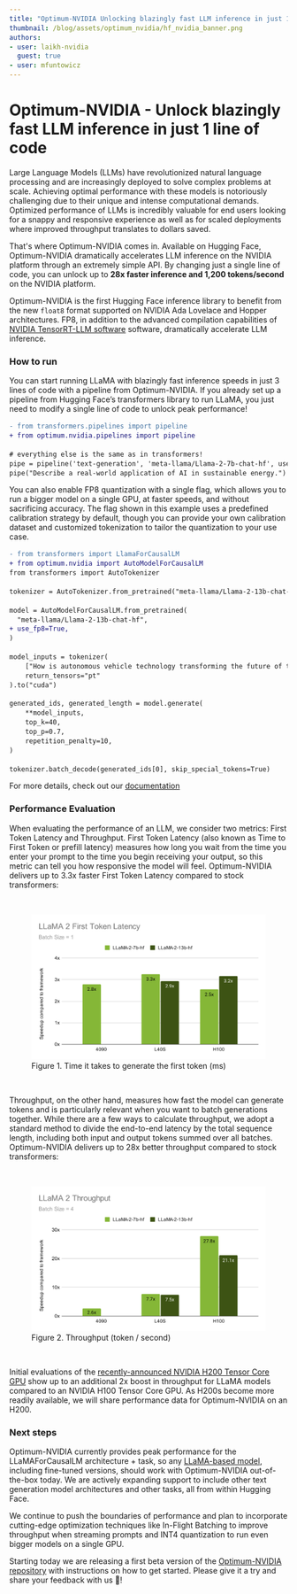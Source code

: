 ```yaml
---
title: "Optimum-NVIDIA Unlocking blazingly fast LLM inference in just 1 line of code" 
thumbnail: /blog/assets/optimum_nvidia/hf_nvidia_banner.png
authors:
- user: laikh-nvidia
  guest: true
- user: mfuntowicz
---
```



# Optimum-NVIDIA - Unlock blazingly fast LLM inference in just 1 line of code

Large Language Models (LLMs) have revolutionized natural language processing and are increasingly deployed to solve complex problems at scale. Achieving optimal performance with these models is notoriously challenging due to their unique and intense computational demands. Optimized performance of LLMs is incredibly valuable for end users looking for a snappy and responsive experience as well as for scaled deployments where improved throughput translates to dollars saved.

That's where Optimum-NVIDIA comes in. Available on Hugging Face, Optimum-NVIDIA dramatically accelerates LLM inference on the NVIDIA platform through an extremely simple API. 
By changing just a single line of code, you can unlock up to **28x faster inference and 1,200 tokens/second** on the NVIDIA platform.

Optimum-NVIDIA is the first Hugging Face inference library to benefit from the new `float8` format supported on NVIDIA Ada Lovelace and Hopper architectures.
FP8, in addition to the advanced compilation capabilities of [NVIDIA TensorRT-LLM software](https://developer.nvidia.com/blog/nvidia-tensorrt-llm-supercharges-large-language-model-inference-on-nvidia-h100-gpus/) software, dramatically accelerate LLM inference.

### How to run
You can start running LLaMA with blazingly fast inference speeds in just 3 lines of code with a pipeline from Optimum-NVIDIA. 
If you already set up a pipeline from Hugging Face’s transformers library to run LLaMA, you just need to modify a single line of code to unlock peak performance!

```diff
- from transformers.pipelines import pipeline
+ from optimum.nvidia.pipelines import pipeline

# everything else is the same as in transformers!
pipe = pipeline('text-generation', 'meta-llama/Llama-2-7b-chat-hf', use_fp8=True)
pipe("Describe a real-world application of AI in sustainable energy.")
```
You can also enable FP8 quantization with a single flag, which allows you to run a bigger model on a single GPU, at faster speeds, and without sacrificing accuracy. 
The flag shown in this example uses a predefined calibration strategy by default, though you can provide your own calibration dataset and customized tokenization to tailor the quantization to your use case.

```diff
- from transformers import LlamaForCausalLM
+ from optimum.nvidia import AutoModelForCausalLM
from transformers import AutoTokenizer

tokenizer = AutoTokenizer.from_pretrained("meta-llama/Llama-2-13b-chat-hf", padding_side="left")

model = AutoModelForCausalLM.from_pretrained(
  "meta-llama/Llama-2-13b-chat-hf",
+ use_fp8=True,  
)

model_inputs = tokenizer(
    ["How is autonomous vehicle technology transforming the future of transportation and urban planning?"], 
    return_tensors="pt"
).to("cuda")

generated_ids, generated_length = model.generate(
    **model_inputs, 
    top_k=40, 
    top_p=0.7, 
    repetition_penalty=10,
)

tokenizer.batch_decode(generated_ids[0], skip_special_tokens=True)
```

For more details, check out our [documentation](https://github.com/huggingface/optimum-nvidia)


### Performance Evaluation

When evaluating the performance of an LLM, we consider two metrics: First Token Latency and Throughput. 
First Token Latency (also known as Time to First Token or prefill latency) measures how long you wait from the time you enter your prompt to the time you begin receiving your output, so this metric can tell you how responsive the model will feel. 
Optimum-NVIDIA delivers up to 3.3x faster First Token Latency compared to stock transformers:

<br>
<figure class="image">
  <img alt="" src="assets/optimum_nvidia/first_token_latency.svg" />
  <figcaption>Figure 1. Time it takes to generate the first token (ms)</figcaption>
</figure>
<br>

Throughput, on the other hand, measures how fast the model can generate tokens and is particularly relevant when you want to batch generations together.
While there are a few ways to calculate throughput, we adopt a standard method to divide the end-to-end latency by the total sequence length, including both input and output tokens summed over all batches. 
Optimum-NVIDIA delivers up to 28x better throughput compared to stock transformers:

<br>
<figure class="image">
  <img alt="" src="assets/optimum_nvidia/throughput.svg" />
  <figcaption>Figure 2. Throughput (token / second)</figcaption>
</figure>
<br>

Initial evaluations of the [recently-announced NVIDIA H200 Tensor Core GPU](https://www.nvidia.com/en-us/data-center/h200/) show up to an additional 2x boost in throughput for LLaMA models compared to an NVIDIA H100 Tensor Core GPU. 
As H200s become more readily available, we will share performance data for Optimum-NVIDIA on an H200.

### Next steps

Optimum-NVIDIA currently provides peak performance for the LLaMAForCausalLM architecture + task, so any [LLaMA-based model](https://huggingface.co/models?other=llama,llama2), including fine-tuned versions, should work with Optimum-NVIDIA out-of-the-box today. 
We are actively expanding support to include other text generation model architectures and other tasks, all from within Hugging Face.


We continue to push the boundaries of performance and plan to incorporate cutting-edge optimization techniques like In-Flight Batching to improve throughput when streaming prompts and INT4 quantization to run even bigger models on a single GPU.

Starting today we are releasing a first beta version of the [Optimum-NVIDIA repository](https://github.com/huggingface/optimum-nvidia) with instructions on how to get started. Please give it a try and share your feedback with us 🤗!
